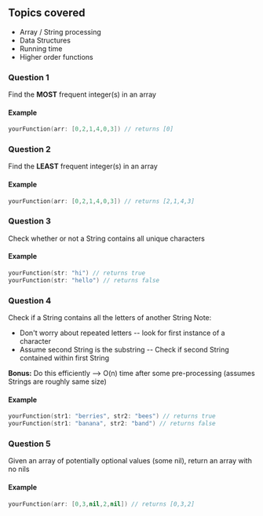 ## Topics covered
* Array / String processing
* Data Structures
* Running time
* Higher order functions

### Question 1
Find the **MOST** frequent integer(s) in an array

#### Example
``` Swift
yourFunction(arr: [0,2,1,4,0,3]) // returns [0]
```

### Question 2
Find the **LEAST** frequent integer(s) in an array

#### Example
``` Swift
yourFunction(arr: [0,2,1,4,0,3]) // returns [2,1,4,3]
```

### Question 3
Check whether or not a String contains all unique characters

#### Example
``` Swift
yourFunction(str: "hi") // returns true
yourFunction(str: "hello") // returns false
```

### Question 4
Check if a String contains all the letters of another String
Note:
* Don't worry about repeated letters -- look for first instance of a character
* Assume second String is the substring -- Check if second String contained within first String

**Bonus:** Do this efficiently --> O(n) time after some pre-processing (assumes Strings are roughly same size)

#### Example
``` Swift
yourFunction(str1: "berries", str2: "bees") // returns true
yourFunction(str1: "banana", str2: "band") // returns false
```

### Question 5
Given an array of potentially optional values (some nil), return an array with no nils

#### Example
``` Swift
yourFunction(arr: [0,3,nil,2,nil]) // returns [0,3,2]
```
